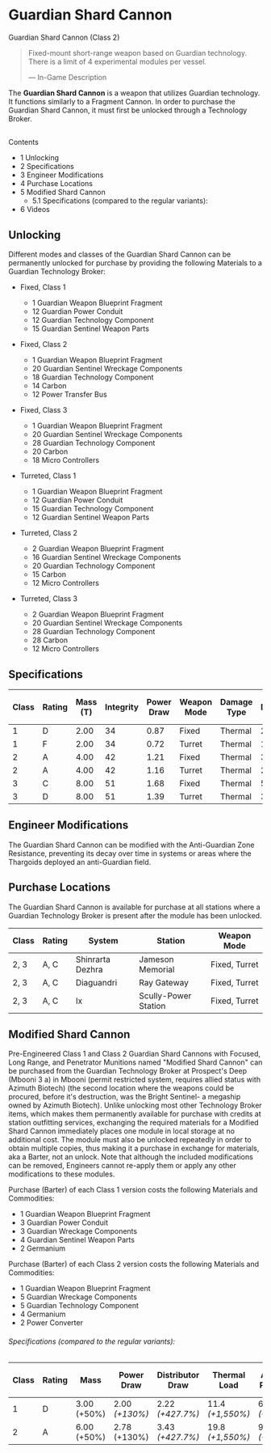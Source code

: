 # Guardian Shard Cannon
Guardian Shard Cannon (Class 2)
 		 	 

> 
> 
> Fixed-mount short-range weapon based on Guardian technology. There is a limit of 4 experimental modules per vessel.
> 
> 
> — In-Game Description
> 

The **Guardian Shard Cannon** is a weapon that utilizes Guardian technology. It functions similarly to a Fragment Cannon. In order to purchase the Guardian Shard Cannon, it must first be unlocked through a Technology Broker.

## 

Contents

- 1 Unlocking
- 2 Specifications
- 3 Engineer Modifications
- 4 Purchase Locations
- 5 Modified Shard Cannon
    - 5.1 Specifications (compared to the regular variants):
- 6 Videos

## Unlocking

Different modes and classes of the Guardian Shard Cannon can be permanently unlocked for purchase by providing the following Materials to a Guardian Technology Broker:

- Fixed, Class 1
    - 1 Guardian Weapon Blueprint Fragment
    - 12 Guardian Power Conduit
    - 12 Guardian Technology Component
    - 15 Guardian Sentinel Weapon Parts

- Fixed, Class 2
    - 1 Guardian Weapon Blueprint Fragment
    - 20 Guardian Sentinel Wreckage Components
    - 18 Guardian Technology Component
    - 14 Carbon
    - 12 Power Transfer Bus

- Fixed, Class 3
    - 1 Guardian Weapon Blueprint Fragment
    - 20 Guardian Sentinel Wreckage Components
    - 28 Guardian Technology Component
    - 20 Carbon
    - 18 Micro Controllers

- Turreted, Class 1
    - 1 Guardian Weapon Blueprint Fragment
    - 12 Guardian Power Conduit
    - 15 Guardian Technology Component
    - 12 Guardian Sentinel Weapon Parts

- Turreted, Class 2
    - 2 Guardian Weapon Blueprint Fragment
    - 16 Guardian Sentinel Wreckage Components
    - 20 Guardian Technology Component
    - 15 Carbon
    - 12 Micro Controllers

- Turreted, Class 3
    - 2 Guardian Weapon Blueprint Fragment
    - 20 Guardian Sentinel Wreckage Components
    - 28 Guardian Technology Component
    - 28 Carbon
    - 12 Micro Controllers

## Specifications

| Class | Rating | Mass<br>(T) | Integrity | Power<br>Draw | Weapon<br>Mode | Damage<br>Type | Damage | Armour<br>Piercing | ROF | DPS | Thermal<br>Load | Ammo<br>Clip Size | Ammo<br>Maximum | Value<br>(CR) |
| --- | --- | --- | --- | --- | --- | --- | --- | --- | --- | --- | --- | --- | --- | --- |
| 1 | D | 2.00 | 34 | 0.87 | Fixed | Thermal | 2.0 | 30 | 1.7 | 40.0 | 0.7 | 5 | 180 |  |
| 1 | F | 2.00 | 34 | 0.72 | Turret | Thermal | 1.1 | 30 | 1.7 | 22.2 |  |  |  |  |
| 2 | A | 4.00 | 42 | 1.21 | Fixed | Thermal | 3.7 | 45 | 1.7 | 74.5 | 1.2 | 5 | 180 | 445,560 |
| 2 | A | 4.00 | 42 | 1.16 | Turret | Thermal | 2.4 | 45 | 1.7 | 47.7 | 1.1 | 5 | 180 | 1,722,825 |
| 3 | C | 8.00 | 51 | 1.68 | Fixed | Thermal | 5.2 | 60 | 1.7 | 104.5 | 2.2 | 5 | 180 | 1,282,335 |
| 3 | D | 8.00 | 51 | 1.39 | Turret | Thermal | 3.4 | 60 | 1.7 | 68.2 |  | 5 | 180 |  |

## Engineer Modifications

The Guardian Shard Cannon can be modified with the Anti-Guardian Zone Resistance, preventing its decay over time in systems or areas where the Thargoids deployed an anti-Guardian field.

## Purchase Locations

The Guardian Shard Cannon is available for purchase at all stations where a Guardian Technology Broker is present after the module has been unlocked.

| Class | Rating | System | Station | Weapon Mode |
| --- | --- | --- | --- | --- |
| 2, 3 | A, C | Shinrarta Dezhra | Jameson Memorial | Fixed, Turret |
| 2, 3 | A, C | Diaguandri | Ray Gateway | Fixed, Turret |
| 2, 3 | A, C | Ix | Scully-Power Station | Fixed, Turret |

## Modified Shard Cannon

Pre-Engineered Class 1 and Class 2 Guardian Shard Cannons with Focused, Long Range, and Penetrator Munitions named "Modified Shard Cannon" can be purchased from the Guardian Technology Broker at  Prospect's Deep (Mbooni 3 a) in Mbooni (permit restricted system, requires allied status with Azimuth Biotech) (the second location where the weapons could be procured, before it's destruction, was the Bright Sentinel- a megaship owned by Azimuth Biotech). Unlike unlocking most other Technology Broker items, which makes them permanently available for purchase with credits at station outfitting services, exchanging the required materials for a Modified Shard Cannon immediately places one module in local storage at no additional cost. The module must also be unlocked repeatedly in order to obtain multiple copies, thus making it a purchase in exchange for materials, aka a Barter, not an unlock. Note that although the included modifications can be removed, Engineers cannot re-apply them or apply any other modifications to these modules.

Purchase (Barter) of each Class 1 version costs the following Materials and Commodities:

- 1 Guardian Weapon Blueprint Fragment
- 3 Guardian Power Conduit
- 3 Guardian Wreckage Components
- 4 Guardian Sentinel Weapon Parts
- 2 Germanium

Purchase (Barter) of each Class 2 version costs the following Materials and Commodities:

- 1 Guardian Weapon Blueprint Fragment
- 5 Guardian Wreckage Components
- 5 Guardian Technology Component
- 4 Germanium
- 2  Power Converter

###### Specifications (compared to the regular variants):

| Class | Rating | Mass | Power Draw | Distributor Draw | Thermal Load | Armour Piercing | Maximum Range | Shot Speed | Jitter | Damage Falloff Start |
| --- | --- | --- | --- | --- | --- | --- | --- | --- | --- | --- |
| 1 | D | 3.00 (+50%) | 2.00 *(+130%)* | 2.22 *(+427.7%)* | 11.4 *(+1,550%)* | 61 *(+102%)* | 3,000 *(+76.5%)* | 6,299 *(+455.8%)* | 1.50 (-3.50) | 1,500 (-11.8%) |
| 2 | A | 6.00 (+50%) | 2.78 (+130%) | 3.43 *(+427.7%)* | 19.8 *(+1,550%)* | 91 *(+102%)* | 3,000 *(+76.5%)* | 6,299 *(+455.8%)* | 1.50 (-3.50) | 1,500 (-11.8%) |